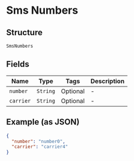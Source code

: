 
# Sms Numbers

## Structure

`SmsNumbers`

## Fields

| Name | Type | Tags | Description |
|  --- | --- | --- | --- |
| `number` | `String` | Optional | - |
| `carrier` | `String` | Optional | - |

## Example (as JSON)

```json
{
  "number": "number0",
  "carrier": "carrier4"
}
```

